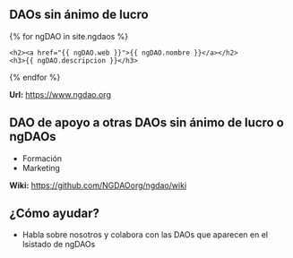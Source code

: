 ## DAOs sin ánimo de lucro

{% for ngDAO in site.ngdaos %}

    <h2><a href="{{ ngDAO.web }}">{{ ngDAO.nombre }}</a></h2>
    <h3>{{ ngDAO.descripcion }}</h3>

{% endfor %}

**Url:** https://www.ngdao.org

## DAO de apoyo a otras DAOs sin ánimo de lucro o ngDAOs
* Formación
* Marketing

**Wiki:** https://github.com/NGDAOorg/ngdao/wiki

## ¿Cómo ayudar?
* Habla sobre nosotros y colabora con las DAOs que aparecen en el lsistado de ngDAOs
